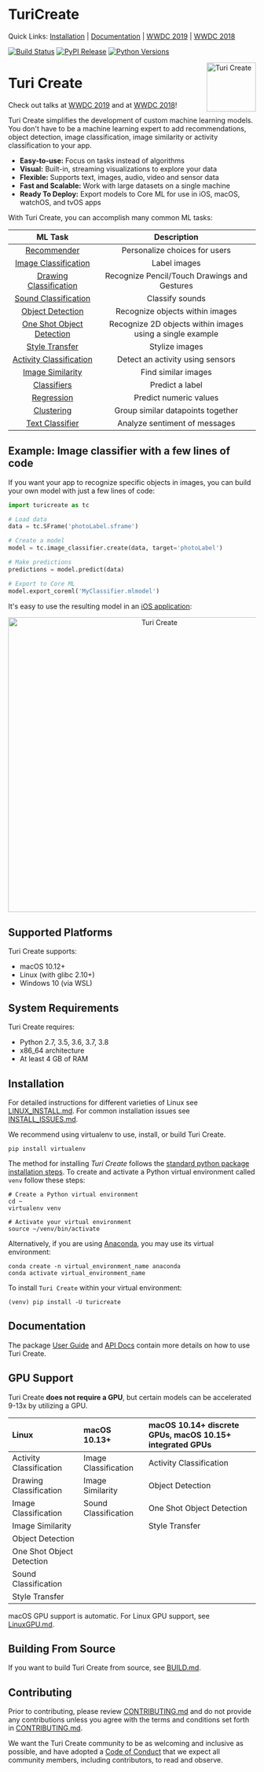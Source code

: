 # TuriCreate

Quick Links: [Installation](#supported-platforms) | [Documentation](#documentation) | [WWDC 2019](https://developer.apple.com/videos/play/wwdc2019/420/) |  [WWDC 2018](https://developer.apple.com/videos/play/wwdc2018/712/)

[![Build Status](https://travis-ci.com/apple/turicreate.svg?branch=master)](#)
[![PyPI Release](https://img.shields.io/pypi/v/turicreate.svg)](#)
[![Python Versions](https://img.shields.io/pypi/pyversions/turicreate.svg)](#)

[<img align="right" src="https://docs-assets.developer.apple.com/turicreate/turi-dog.svg" alt="Turi Create" width="100">](#)

# Turi Create 

Check out talks at [WWDC 2019](https://developer.apple.com/videos/play/wwdc2019/420/) and at [WWDC 2018](https://developer.apple.com/videos/play/wwdc2018/712/)!

Turi Create simplifies the development of custom machine learning models. You
don't have to be a machine learning expert to add recommendations, object
detection, image classification, image similarity or activity classification to
your app.

* **Easy-to-use:** Focus on tasks instead of algorithms
* **Visual:** Built-in, streaming visualizations to explore your data
* **Flexible:** Supports text, images, audio, video and sensor data
* **Fast and Scalable:** Work with large datasets on a single machine
* **Ready To Deploy:** Export models to Core ML for use in iOS, macOS, watchOS, and tvOS apps

With Turi Create, you can accomplish many common ML tasks:

| ML Task                 | Description                      |
|:------------------------:|:--------------------------------:|
| [Recommender](https://apple.github.io/turicreate/docs/userguide/recommender/)             | Personalize choices for users    |
| [Image Classification](https://apple.github.io/turicreate/docs/userguide/image_classifier/)    | Label images                     |
| [Drawing Classification](https://apple.github.io/turicreate/docs/userguide/drawing_classifier)  | Recognize Pencil/Touch Drawings and Gestures                     |
| [Sound Classification](https://apple.github.io/turicreate/docs/userguide/sound_classifier)  | Classify sounds                     |
| [Object Detection](https://apple.github.io/turicreate/docs/userguide/object_detection/)        | Recognize objects within images  |
| [One Shot Object Detection](https://apple.github.io/turicreate/docs/userguide/one_shot_object_detection/)    | Recognize 2D objects within images using a single example  |
| [Style Transfer](https://apple.github.io/turicreate/docs/userguide/style_transfer/)        | Stylize images |
| [Activity Classification](https://apple.github.io/turicreate/docs/userguide/activity_classifier/) | Detect an activity using sensors |
| [Image Similarity](https://apple.github.io/turicreate/docs/userguide/image_similarity/)        | Find similar images              |
| [Classifiers](https://apple.github.io/turicreate/docs/userguide/supervised-learning/classifier.html)             | Predict a label           |
| [Regression](https://apple.github.io/turicreate/docs/userguide/supervised-learning/regression.html)              | Predict numeric values           |
| [Clustering](https://apple.github.io/turicreate/docs/userguide/clustering/)              | Group similar datapoints together|
| [Text Classifier](https://apple.github.io/turicreate/docs/userguide/text_classifier/)         | Analyze sentiment of messages    |


Example: Image classifier with a few lines of code
--------------------------------------------------

If you want your app to recognize specific objects in images, you can build your own model with just a few lines of code:

```python
import turicreate as tc

# Load data 
data = tc.SFrame('photoLabel.sframe')

# Create a model
model = tc.image_classifier.create(data, target='photoLabel')

# Make predictions
predictions = model.predict(data)

# Export to Core ML
model.export_coreml('MyClassifier.mlmodel')
```
 
It's easy to use the resulting model in an [iOS application](https://developer.apple.com/documentation/vision/classifying_images_with_vision_and_core_ml):

<p align="center"><img src="https://docs-assets.developer.apple.com/published/a2c37bce1f/689f61a6-1087-4112-99d9-bbfb326e3138.png" alt="Turi Create" width="600"></p>

Supported Platforms
-------------------

Turi Create supports:

* macOS 10.12+
* Linux (with glibc 2.10+)
* Windows 10 (via WSL)

System Requirements
-------------------

Turi Create requires:

* Python 2.7, 3.5, 3.6, 3.7, 3.8
* x86\_64 architecture
* At least 4 GB of RAM

Installation
------------

For detailed instructions for different varieties of Linux see [LINUX\_INSTALL.md](LINUX_INSTALL.md).
For common installation issues see [INSTALL\_ISSUES.md](INSTALL_ISSUES.md).

We recommend using virtualenv to use, install, or build Turi Create. 

```shell
pip install virtualenv
```

The method for installing *Turi Create* follows the
[standard python package installation steps](https://packaging.python.org/installing/).
To create and activate a Python virtual environment called `venv` follow these steps:

```shell
# Create a Python virtual environment
cd ~
virtualenv venv

# Activate your virtual environment
source ~/venv/bin/activate
```
Alternatively, if you are using [Anaconda](https://www.anaconda.com/what-is-anaconda/), you may use its virtual environment:
```shell
conda create -n virtual_environment_name anaconda
conda activate virtual_environment_name
```

To install `Turi Create` within your virtual environment:
```shell
(venv) pip install -U turicreate
```

Documentation
-------------

The package [User Guide](https://apple.github.io/turicreate/docs/userguide) and [API Docs](https://apple.github.io/turicreate/docs/api) contain
more details on how to use Turi Create.

GPU Support
-----------

Turi Create **does not require a GPU**, but certain models can be accelerated 9-13x by utilizing a GPU.

| Linux                     | macOS 10.13+         | macOS 10.14+ discrete GPUs, macOS 10.15+ integrated GPUs |
| :-------------------------|:---------------------|:---------------------------------------------------------|
| Activity Classification   | Image Classification | Activity Classification                                  |
| Drawing Classification    | Image Similarity     | Object Detection                                         |
| Image Classification      | Sound Classification | One Shot Object Detection                                |
| Image Similarity          |                      | Style Transfer                                           |
| Object Detection          |                      |                                                          |
| One Shot Object Detection |                      |                                                          |
| Sound Classification      |                      |                                                          |
| Style Transfer            |                      |                                                          |

macOS GPU support is automatic. For Linux GPU support, see [LinuxGPU.md](LinuxGPU.md).

Building From Source
---------------------

If you want to build Turi Create from source, see [BUILD.md](BUILD.md).

Contributing
------------

Prior to contributing, please review [CONTRIBUTING.md](CONTRIBUTING.md) and do
not provide any contributions unless you agree with the terms and conditions
set forth in [CONTRIBUTING.md](CONTRIBUTING.md).

We want the Turi Create community to be as welcoming and inclusive as possible, and have adopted a [Code of Conduct](CODE_OF_CONDUCT.md) that we expect all community members, including contributors, to read and observe.
